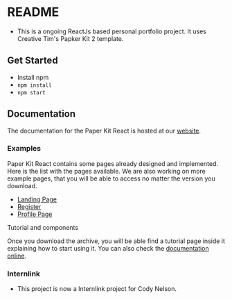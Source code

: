 # README
- This is a ongoing ReactJs based personal portfolio project. It uses Creative Tim's Papker Kit 2 template.

## Get Started
- Install npm
- `npm install`
- `npm start`



## Documentation
The documentation for the Paper Kit React is hosted at our [website](https://demos.creative-tim.com/paper-kit-react/#/documentation/introduction?ref=pkr-github-readme).


### Examples

Paper Kit React contains some pages already designed and implemented. Here is the list with the pages available. We are also working on more example pages, that you will be able to access no matter the version you download.


* [Landing Page](https://demos.creative-tim.com/paper-kit-react/#/landing-page?ref=pkr-github-readme)
* [Register](https://demos.creative-tim.com/paper-kit-react/#/register-page?ref=pkr-github-readme)
* [Profile Page](https://demos.creative-tim.com/paper-kit-react/#/profile-page?ref=pkr-github-readme)

Tutorial and components

Once you download the archive, you will be able find a tutorial page inside it explaining how to start using it. You can also check the [documentation online](https://demos.creative-tim.com/paper-kit-react/#/documentation/introduction?ref=pkr-github-readme).


### Internlink
- This project is now a Internlink project for Cody Nelson.







